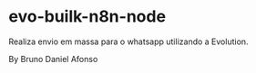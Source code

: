 # evo-builk-n8n-node

Realiza envio em massa para o whatsapp utilizando a Evolution.

By Bruno Daniel Afonso
